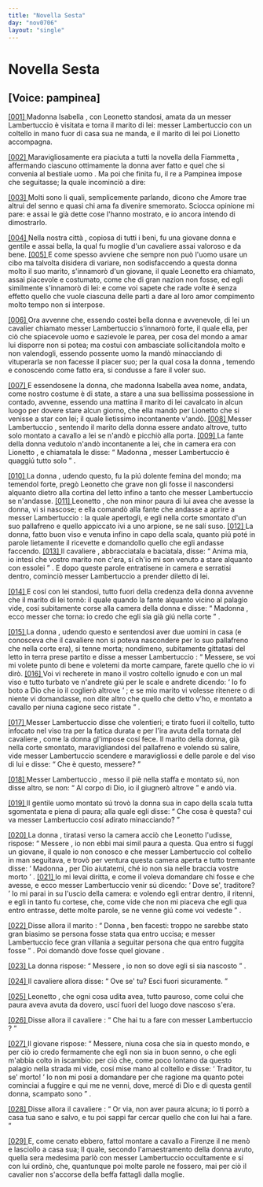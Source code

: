 ```yaml
---
title: "Novella Sesta"
day: "nov0706"
layout: "single"
---
```

<div id="nov0706" type="novella" who="pampinea">
 <h1>
  Novella Sesta
 </h1>
 <p>
  <h2>
   [Voice: pampinea]
  </h2>
 </p>
 <argument>
  <p>
   <a href="{{ site.baseurl }}enDecameron/nov0706#p07060001" id="p07060001">
    [001]
   </a>
   <name persref="isabella" type="person">
    Madonna Isabella
   </name>
   , con
   <name persref="leonetto" type="person">
    Leonetto
   </name>
   standosi, amata da un
   <name persref="lambertuccio" type="person">
    messer Lambertuccio
   </name>
   &egrave; visitata e torna
   <name persref="marito-0706" type="person">
    il marito
   </name>
   di lei: messer Lambertuccio con un coltello in mano fuor di casa sua ne manda, e il marito di lei poi Lionetto accompagna.
  </p>
 </argument>
 <div3 type="commentary" who="author">
  <p>
   <a href="{{ site.baseurl }}enDecameron/nov0706#p07060002" id="p07060002">
    [002]
   </a>
   Maravigliosamente era piaciuta a tutti la novella della
   <name persref="fiammetta" type="person">
    Fiammetta
   </name>
   , affermando ciascuno ottimamente
   <name persref="donna-0705" type="person">
    la donna
   </name>
   aver fatto e quel che si convenia al bestiale
   <name persref="geloso-0705" type="person">
    uomo
   </name>
   . Ma poi che finita fu,
   <name persref="dioneo" type="person">
    il re
   </name>
   a
   <name persref="pampinea" type="person">
    Pampinea
   </name>
   impose che seguitasse; la quale incominci&ograve; a dire:
  </p>
 </div3>
 <div3 type="commentary" who="pampinea">
  <p>
   <a href="{{ site.baseurl }}enDecameron/nov0706#p07060003" id="p07060003">
    [003]
   </a>
   Molti sono li quali, semplicemente parlando, dicono che
   <name persref="amore" type="person">
    Amore
   </name>
   trae altrui del senno e quasi chi ama fa divenire smemorato. Sciocca opinione mi pare: e assai le gi&agrave; dette cose l'hanno mostrato, e io ancora intendo di dimostrarlo.
  </p>
 </div3>
 <p>
  <a href="{{ site.baseurl }}enDecameron/nov0706#p07060004" id="p07060004">
   [004]
  </a>
  Nella nostra
  <name placeref="firenze" type="place">
   citt&agrave;
  </name>
  , copiosa di tutti i beni, fu una giovane
  <name persref="isabella" type="person">
   donna
  </name>
  e gentile e assai bella, la qual fu moglie d'un
  <name persref="marito-0706" type="person">
   cavaliere
  </name>
  assai valoroso e da bene.
  <a href="{{ site.baseurl }}enDecameron/nov0706#p07060005" id="p07060005">
   [005]
  </a>
  E come spesso avviene che sempre non pu&ograve; l'uomo usare un cibo ma talvolta disidera di variare, non sodisfaccendo a questa donna molto il suo marito, s'innamor&ograve; d'un giovane, il quale
  <name persref="leonetto" type="person">
   Leonetto
  </name>
  era chiamato, assai piacevole e costumato, come che di gran nazion non fosse, ed egli similmente s'innamor&ograve; di lei: e come voi sapete che rade volte &egrave; senza effetto quello che vuole ciascuna delle parti a dare al loro amor compimento molto tempo non si interpose.
 </p>
 <p>
  <a href="{{ site.baseurl }}enDecameron/nov0706#p07060006" id="p07060006">
   [006]
  </a>
  Ora avvenne che, essendo costei bella donna e avvenevole, di lei un cavalier chiamato
  <name persref="lambertuccio" type="person">
   messer Lambertuccio
  </name>
  s'innamor&ograve; forte, il quale ella, per ci&ograve; che spiacevole uomo e sazievole le parea, per cosa del mondo a amar lui disporre non si potea; ma costui con ambasciate sollicitandola molto e non valendogli, essendo possente uomo la mand&ograve; minacciando di vituperarla se non facesse il piacer suo; per la qual cosa
  <name persref="isabella" type="person">
   la donna
  </name>
  , temendo e conoscendo come fatto era, si condusse a fare il voler suo.
 </p>
 <p>
  <a href="{{ site.baseurl }}enDecameron/nov0706#p07060007" id="p07060007">
   [007]
  </a>
  E essendosene la donna, che
  <name persref="isabella" type="person">
   madonna Isabella
  </name>
  avea nome, andata, come nostro costume &egrave; di state, a stare a una sua bellissima possessione in contado, avvenne, essendo una mattina
  <name persref="marito-0706" type="person">
   il marito
  </name>
  di lei cavalcato in alcun luogo per dovere stare alcun giorno, che ella mand&ograve; per
  <name persref="leonetto" type="person">
   Lionetto
  </name>
  che si venisse a star con lei; il quale lietissimo incontanente v'and&ograve;.
  <a href="{{ site.baseurl }}enDecameron/nov0706#p07060008" id="p07060008">
   [008]
  </a>
  <name persref="lambertuccio" type="person">
   Messer Lambertuccio
  </name>
  , sentendo il marito della donna essere andato altrove, tutto solo montato a cavallo a lei se n'and&ograve; e picchi&ograve; alla porta.
  <a href="{{ site.baseurl }}enDecameron/nov0706#p07060009" id="p07060009">
   [009]
  </a>
  <name persref="fante-0706" type="person">
   La fante
  </name>
  della donna vedutolo n'and&ograve; incontanente a lei, che in camera era con
  <name persref="leonetto" type="person">
   Lionetto
  </name>
  , e chiamatala le disse:
  <q direct="unspecified" who="fante-0706">
   <name persref="isabella" type="person">
    Madonna
   </name>
   ,
   <name persref="lambertuccio" type="person">
    messer Lambertuccio
   </name>
   &egrave; quaggi&uacute; tutto solo
  </q>
  .
 </p>
 <p>
  <a href="{{ site.baseurl }}enDecameron/nov0706#p07060010" id="p07060010">
   [010]
  </a>
  <name persref="isabella" type="person">
   La donna
  </name>
  , udendo questo, fu la pi&uacute; dolente femina del mondo; ma temendol forte, preg&ograve;
  <name persref="leonetto" type="person">
   Leonetto
  </name>
  che grave non gli fosse il nascondersi alquanto dietro alla cortina del letto infino a tanto che
  <name persref="lambertuccio" type="person">
   messer Lambertuccio
  </name>
  se n'andasse.
  <a href="{{ site.baseurl }}enDecameron/nov0706#p07060011" id="p07060011">
   [011]
  </a>
  <name persref="leonetto" type="person">
   Leonetto
  </name>
  , che non minor paura di lui avea che avesse la donna, vi si nascose; e ella comand&ograve; alla
  <name persref="fante-0706" type="person">
   fante
  </name>
  che andasse a aprire a
  <name persref="lambertuccio" type="person">
   messer Lambertuccio
  </name>
  : la quale apertogli, e egli nella corte smontato d'un suo pallafreno e quello appiccato ivi a uno arpione, se ne sal&iacute; suso.
  <a href="{{ site.baseurl }}enDecameron/nov0706#p07060012" id="p07060012">
   [012]
  </a>
  La donna, fatto buon viso e venuta infino in capo della scala, quanto pi&uacute; pot&eacute; in parole lietamente il ricevette e domandollo quello che egli andasse faccendo.
  <a href="{{ site.baseurl }}enDecameron/nov0706#p07060013" id="p07060013">
   [013]
  </a>
  <name persref="lambertuccio" type="person">
   Il cavaliere
  </name>
  , abbracciatala e baciatala, disse:
  <q direct="unspecified" who="lambertuccio">
   Anima mia, io intesi che vostro
   <name persref="marito-0706" type="person">
    marito
   </name>
   non c'era, s&iacute; ch'io mi son venuto a stare alquanto con essolei
  </q>
  . E dopo queste parole entratisene in camera e serratisi dentro, cominci&ograve;
  <name persref="lambertuccio" type="person">
   messer Lambertuccio
  </name>
  a prender diletto di lei.
 </p>
 <p>
  <a href="{{ site.baseurl }}enDecameron/nov0706#p07060014" id="p07060014">
   [014]
  </a>
  E cos&iacute; con lei standosi, tutto fuori della credenza della
  <name persref="isabella" type="person">
   donna
  </name>
  avvenne che
  <name persref="marito-0706" type="person">
   il marito
  </name>
  di lei torn&ograve;: il quale quando
  <name persref="fante-0706" type="person">
   la fante
  </name>
  alquanto vicino al palagio vide, cos&iacute; subitamente corse alla camera della donna e disse:
  <q direct="unspecified" who="fante-0706">
   <name persref="isabella" type="person">
    Madonna
   </name>
   , ecco messer che torna: io credo che egli sia gi&agrave; gi&uacute; nella corte
  </q>
  .
 </p>
 <p>
  <a href="{{ site.baseurl }}enDecameron/nov0706#p07060015" id="p07060015">
   [015]
  </a>
  <name persref="isabella" type="person">
   La donna
  </name>
  , udendo questo e sentendosi aver due uomini in casa (e conosceva che
  <name persref="lambertuccio" type="person">
   il cavaliere
  </name>
  non si poteva nascondere per lo suo pallafreno che nella corte era), si tenne morta; nondimeno, subitamente gittatasi del letto in terra prese partito e disse a
  <name persref="lambertuccio" type="person">
   messer Lambertuccio
  </name>
  :
  <q direct="unspecified" who="isabella">
   Messere, se voi mi volete punto di bene e voletemi da morte campare, farete quello che io vi dir&ograve;.
   <a href="{{ site.baseurl }}enDecameron/nov0706#p07060016" id="p07060016">
    [016]
   </a>
   Voi vi recherete in mano il vostro coltello ignudo e con un mal viso e tutto turbato ve n'andrete gi&uacute; per le scale e andrete dicendo:
   <q direct="unspecified" who="lambertuccio">
    Io fo boto a Dio che io il coglier&ograve; altrove
   </q>
   ; e se mio
   <name persref="marito-0706" type="person">
    marito
   </name>
   vi volesse ritenere o di niente vi domandasse, non dite altro che quello che detto v'ho, e montato a cavallo per niuna cagione seco ristate
  </q>
  .
 </p>
 <p>
  <a href="{{ site.baseurl }}enDecameron/nov0706#p07060017" id="p07060017">
   [017]
  </a>
  <name persref="lambertuccio" type="person">
   Messer Lambertuccio
  </name>
  disse che volentieri; e tirato fuori il coltello, tutto infocato nel viso tra per la fatica durata e per l'ira avuta della tornata del
  <name persref="marito-0706" type="person">
   cavaliere
  </name>
  , come
  <name persref="isabella" type="person">
   la donna
  </name>
  gl'impose cos&iacute; fece. Il marito della donna, gi&agrave; nella corte smontato, maravigliandosi del pallafreno e volendo s&uacute; salire, vide
  <name persref="lambertuccio" type="person">
   messer Lambertuccio
  </name>
  scendere e maravigliossi e delle parole e del viso di lui e disse:
  <q direct="unspecified" who="marito-0706">
   Che &egrave; questo, messere?
  </q>
 </p>
 <p>
  <a href="{{ site.baseurl }}enDecameron/nov0706#p07060018" id="p07060018">
   [018]
  </a>
  <name persref="lambertuccio" type="person">
   Messer Lambertuccio
  </name>
  , messo il pi&egrave; nella staffa e montato s&uacute;, non disse altro, se non:
  <q direct="unspecified" who="lambertuccio">
   Al corpo di Dio, io il giugner&ograve; altrove
  </q>
  e and&ograve; via.
 </p>
 <p>
  <a href="{{ site.baseurl }}enDecameron/nov0706#p07060019" id="p07060019">
   [019]
  </a>
  Il gentile
  <name persref="marito-0706" type="person">
   uomo
  </name>
  montato s&uacute; trov&ograve;
  <name persref="isabella" type="person">
   la donna
  </name>
  sua in capo della scala tutta sgomentata e piena di paura; alla quale egli disse:
  <q direct="unspecified" who="marito-0706">
   Che cosa &egrave; questa? cui va
   <name persref="lambertuccio" type="person">
    messer Lambertuccio
   </name>
   cos&iacute; adirato minacciando?
  </q>
 </p>
 <p>
  <a href="{{ site.baseurl }}enDecameron/nov0706#p07060020" id="p07060020">
   [020]
  </a>
  <name persref="isabella" type="person">
   La donna
  </name>
  , tiratasi verso la camera acci&ograve; che
  <name persref="leonetto" type="person">
   Leonetto
  </name>
  l'udisse, rispose:
  <q direct="unspecified" who="isabella">
   <name persref="marito-0706" type="person">
    Messere
   </name>
   , io non ebbi mai simil paura a questa. Qua entro si fugg&iacute; un giovane, il quale io non conosco e che
   <name persref="lambertuccio" type="person">
    messer Lambertuccio
   </name>
   col coltello in man seguitava, e trov&ograve; per ventura questa camera aperta e tutto tremante disse:
   <q direct="unspecified" who="leonetto">
    <name persref="isabella" type="person">
     Madonna
    </name>
    , per Dio aiutatemi, ch&eacute; io non sia nelle braccia vostre morto
   </q>
   .
   <a href="{{ site.baseurl }}enDecameron/nov0706#p07060021" id="p07060021">
    [021]
   </a>
   Io mi levai diritta, e come il voleva domandare chi fosse e che avesse, e ecco
   <name persref="lambertuccio" type="person">
    messer Lambertuccio
   </name>
   venir s&uacute; dicendo:
   <q direct="unspecified" who="lambertuccio">
    Dove se', traditore?
   </q>
   Io mi parai in su l'uscio della camera: e volendo egli entrar dentro, il ritenni, e egli in tanto fu cortese, che, come vide che non mi piaceva che egli qua entro entrasse, dette molte parole, se ne venne gi&uacute; come voi vedeste
  </q>
  .
 </p>
 <p>
  <a href="{{ site.baseurl }}enDecameron/nov0706#p07060022" id="p07060022">
   [022]
  </a>
  Disse allora
  <name persref="marito-0706" type="person">
   il marito
  </name>
  :
  <q direct="unspecified" who="marito-0706">
   <name persref="isabella" type="person">
    Donna
   </name>
   , ben facesti: troppo ne sarebbe stato gran biasimo se persona fosse stata qua entro uccisa; e
   <name persref="lambertuccio" type="person">
    messer Lambertuccio
   </name>
   fece gran villania a seguitar persona che qua entro fuggita fosse
  </q>
  . Poi domand&ograve; dove fosse quel
  <name persref="leonetto" type="person">
   giovane
  </name>
  .
 </p>
 <p>
  <a href="{{ site.baseurl }}enDecameron/nov0706#p07060023" id="p07060023">
   [023]
  </a>
  <name persref="isabella" type="person">
   La donna
  </name>
  rispose:
  <q direct="unspecified" who="isabella">
   <name persref="marito-0706" type="person">
    Messere
   </name>
   , io non so dove egli si sia nascosto
  </q>
  .
 </p>
 <p>
  <a href="{{ site.baseurl }}enDecameron/nov0706#p07060024" id="p07060024">
   [024]
  </a>
  <name persref="marito-0706" type="person">
   Il cavaliere
  </name>
  allora disse:
  <q direct="unspecified" who="marito-0706">
   Ove se' tu? Esci fuori sicuramente.
  </q>
 </p>
 <p>
  <a href="{{ site.baseurl }}enDecameron/nov0706#p07060025" id="p07060025">
   [025]
  </a>
  <name persref="leonetto" type="person">
   Leonetto
  </name>
  , che ogni cosa udita avea, tutto pauroso, come colui che paura aveva avuta da dovero, usc&iacute; fuori del luogo dove nascoso s'era.
 </p>
 <p>
  <a href="{{ site.baseurl }}enDecameron/nov0706#p07060026" id="p07060026">
   [026]
  </a>
  Disse allora
  <name persref="marito-0706" type="person">
   il cavaliere
  </name>
  :
  <q direct="unspecified" who="marito-0706">
   Che hai tu a fare con
   <name persref="lambertuccio" type="person">
    messer Lambertuccio
   </name>
   ?
  </q>
 </p>
 <p>
  <a href="{{ site.baseurl }}enDecameron/nov0706#p07060027" id="p07060027">
   [027]
  </a>
  <name persref="leonetto" type="person">
   Il giovane
  </name>
  rispose:
  <q direct="unspecified" who="leonetto">
   Messere, niuna cosa che sia in questo mondo, e per ci&ograve; io credo fermamente che egli non sia in buon senno, o che egli m'abbia colto in iscambio: per ci&ograve; che, come poco lontano da questo palagio nella strada mi vide, cos&iacute; mise mano al coltello e disse:
   <q direct="unspecified" who="lambertuccio">
    Traditor, tu se' morto!
   </q>
   Io non mi posi a domandare per che ragione ma quanto potei cominciai a fuggire e qui me ne venni, dove, merc&eacute; di Dio e di questa gentil donna, scampato sono
  </q>
  .
 </p>
 <p>
  <a href="{{ site.baseurl }}enDecameron/nov0706#p07060028" id="p07060028">
   [028]
  </a>
  Disse allora
  <name persref="marito-0706" type="person">
   il cavaliere
  </name>
  :
  <q direct="unspecified" who="marito-0706">
   Or via, non aver paura alcuna; io ti porr&ograve; a casa tua sano e salvo, e tu poi sappi far cercar quello che con lui hai a fare.
  </q>
 </p>
 <p>
  <a href="{{ site.baseurl }}enDecameron/nov0706#p07060029" id="p07060029">
   [029]
  </a>
  E, come cenato ebbero, fattol montare a cavallo a Firenze il ne men&ograve; e lasciollo a casa sua; Il quale, secondo l'amaestramento della
  <name persref="isabella" type="person">
   donna
  </name>
  avuto, quella sera medesima parl&ograve; con
  <name persref="lambertuccio" type="person">
   messer Lambertuccio
  </name>
  occultamente e s&iacute; con lui ordin&ograve;, che, quantunque poi molte parole ne fossero, mai per ci&ograve;
  <name persref="marito-0706" type="person">
   il cavalier
  </name>
  non s'accorse della beffa fattagli dalla moglie.
 </p>
</div>